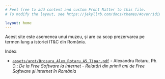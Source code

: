```yaml
---
# Feel free to add content and custom Front Matter to this file.
# To modify the layout, see https://jekyllrb.com/docs/themes/#overriding-theme-defaults

layout: home
---
```


Acest site este asemenea unui muzeu, și are ca scop prezervarea pe termen
lung a istoriei IT&C din România.

Index:

- [`assets/arot/Brosura_Alex_Rotaru_A5_Tipar.pdf`](https://cronica-it.github.io/archive/assets/arot/Brosura_Alex_Rotaru_A5_Tipar.pdf) - Alexandru Rotaru, Ph. D.: _De la Free Software la Internet - Relatări din primii ani de Free Software și Internet în România_
